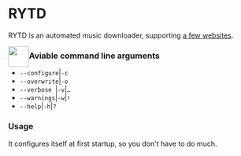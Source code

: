 # **RYTD**
RYTD is an automated music downloader, supporting [a few websites](http://ytdl-org.github.io/youtube-dl/supportedsites.html). 

<img style="height:3em;float:left" src="./RYTD/raw/branch/master/RYTD/Logo.png" />

### Aviable command line arguments

- `--configure`|`-c`
- `--overwrite`|`-o`
- `--verbose `|`-v`|`…`
- `--warnings`|`-w`|`!`
- `--help`|`-h`|`?`

### Usage

It configures itself at first startup, so you don't have to do much.
